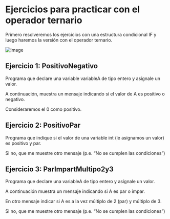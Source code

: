 # Ejercicios para practicar con el operador ternario

Primero resolveremos los ejercicios con una estructura condicional IF y luego haremos la versión con el operador ternario.

![image](https://user-images.githubusercontent.com/91023374/193260363-d1444187-6445-426d-a426-262b0d8d5f5e.png)


## Ejercicio 1: PositivoNegativo
Programa que declare una variable variableA de tipo entero y asígnale un valor. 

A continuación, muestra un mensaje indicando si el valor de A es positivo o negativo. 

Consideraremos el 0 como positivo.

## Ejercicio 2: PositivoPar
Programa que indique si el valor de una variable int (le asignamos un valor) es positivo y par.

Si no, que me muestre otro mensaje (p.e. “No se cumplen las condiciones”)

## Ejercicio 3: ParImpartMultipo2y3
Programa que declare una variableA de tipo entero y asígnale un valor. 

A continuación muestra un mensaje indicando si A es par o impar. 

En otro mensaje indicar si A es a la vez múltiplo de 2 (par) y múltiplo de 3. 

Si no, que me muestre otro mensaje (p.e. “No se cumplen las condiciones”)
